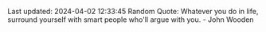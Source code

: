 Last updated: 2024-04-02 12:33:45
Random Quote: Whatever you do in life, surround yourself with smart people who'll argue with you. - John Wooden